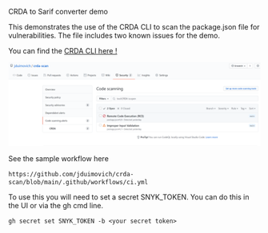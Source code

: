 CRDA to Sarif converter demo

This demonstrates the use of the CRDA CLI  to scan the package.json file for vulnerabilities.
The file includes two known issues for the demo.

You can find the 
[CRDA CLI here !](https://github.com/fabric8-analytics/cli-tools/releases/tag/v0.0.1) 
 


![Issues Found](crda.png)


See the sample workflow here
```
https://github.com/jduimovich/crda-scan/blob/main/.github/workflows/ci.yml
```

To use this you will need to set a secret SNYK_TOKEN. You can do this in the UI or via the gh cmd line.

```
gh secret set SNYK_TOKEN -b <your secret token> 
```

